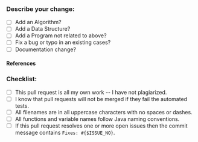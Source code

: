 ### **Describe your change:**

- [ ] Add an Algorithm?
- [ ] Add a Data Structure?
- [ ] Add a Program not related to above?
- [ ] Fix a bug or typo in an existing cases?
- [ ] Documentation change?

#### References

<!-- Add any reference to previous pull-request or issue -->

### **Checklist:**

<!-- Remove items that do not apply. For completed items, change [ ] to [x]. -->

- [ ] This pull request is all my own work -- I have not plagiarized.
- [ ] I know that pull requests will not be merged if they fail the automated tests.
- [ ] All filenames are in all uppercase characters with no spaces or dashes.
- [ ] All functions and variable names follow Java naming conventions.
- [ ] If this pull request resolves one or more open issues then the commit message contains `Fixes: #{$ISSUE_NO}`.
